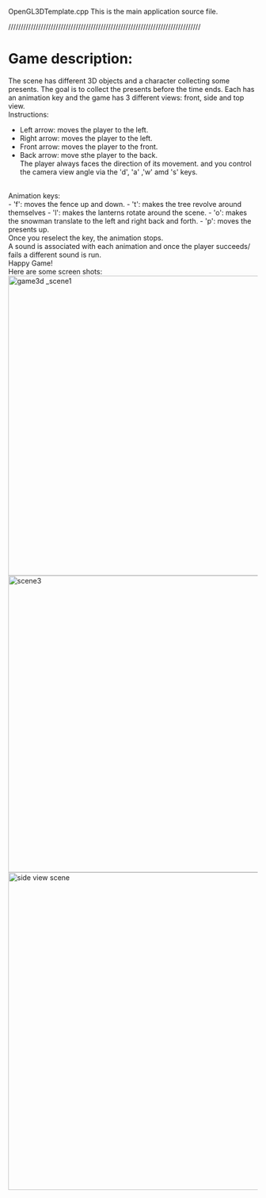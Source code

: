 
OpenGL3DTemplate.cpp
    This is the main application source file.

/////////////////////////////////////////////////////////////////////////////

# Game description:

The scene has different 3D objects and a character collecting some presents. The goal is to collect the presents before the time ends.
Each has an animation key and the game has 3 different views: front, side and top view. 
<br/>
Instructions: 
<br/>
- Left arrow: moves the player to the left. 
- Right arrow: moves the player to the left. 
- Front arrow: moves the player to the front. 
- Back arrow: move sthe player to the back. <br/>
The player always faces the direction of its movement. and you control the camera view angle via the 'd', 'a' ,'w' amd 's' keys. 

<br/>
Animation keys: 
<br/>
- 'f': moves the fence up and down.
- 't': makes the tree revolve around themselves 
- 'l': makes the lanterns rotate around the scene. 
- 'o': makes the snowman translate to the left and right back and forth.
- 'p': moves the presents up. 
<br/>
Once you reselect the key, the animation stops. 
<br/>
A sound is associated with each animation and once the player succeeds/ fails a different sound is run. <br/>
Happy Game!
<br/>
Here are some screen shots: 
<img width="605" alt="game3d _scene1" src="https://user-images.githubusercontent.com/51987270/146531531-9538813e-a8b9-4c15-89b0-0d7cf4edbab0.PNG"><img width="599" alt="scene3" src="https://user-images.githubusercontent.com/51987270/146531553-22164f5f-a6f5-46c8-b9ba-f4a1474f53c6.PNG">
<img width="641" alt="side view scene" src="https://user-images.githubusercontent.com/51987270/146531545-704c0d33-d86f-4be8-bde9-db7ab907c34c.PNG">


